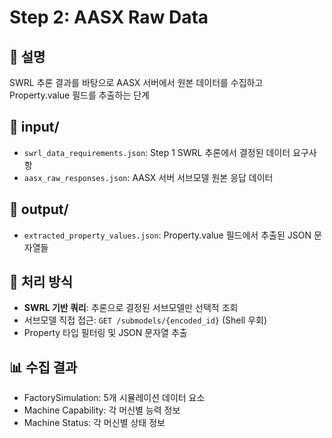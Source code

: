 # Step 2: AASX Raw Data

## 📝 설명
SWRL 추론 결과를 바탕으로 AASX 서버에서 원본 데이터를 수집하고 Property.value 필드를 추출하는 단계

## 📂 input/
- `swrl_data_requirements.json`: Step 1 SWRL 추론에서 결정된 데이터 요구사항
- `aasx_raw_responses.json`: AASX 서버 서브모델 원본 응답 데이터

## 📂 output/  
- `extracted_property_values.json`: Property.value 필드에서 추출된 JSON 문자열들

## 🔧 처리 방식
- **SWRL 기반 쿼리**: 추론으로 결정된 서브모델만 선택적 조회
- 서브모델 직접 접근: `GET /submodels/{encoded_id}` (Shell 우회)
- Property 타입 필터링 및 JSON 문자열 추출

## 📊 수집 결과
- FactorySimulation: 5개 시뮬레이션 데이터 요소
- Machine Capability: 각 머신별 능력 정보  
- Machine Status: 각 머신별 상태 정보
